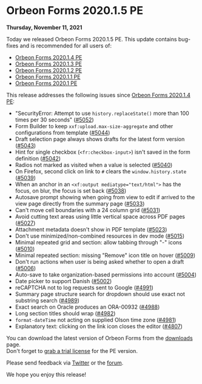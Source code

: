 # Orbeon Forms 2020.1.5 PE

__Thursday, November 11, 2021__

Today we released Orbeon Forms 2020.1.5 PE. This update contains bug-fixes and is recommended for all users of:

- [Orbeon Forms 2020.1.4 PE](orbeon-forms-2020.1.4.md)
- [Orbeon Forms 2020.1.3 PE](orbeon-forms-2020.1.3.md)
- [Orbeon Forms 2020.1.2 PE](orbeon-forms-2020.1.2.md)
- [Orbeon Forms 2020.1.1 PE](orbeon-forms-2020.1.1.md) 
- [Orbeon Forms 2020.1 PE](orbeon-forms-2020.1.md)

This release addresses the following issues since [Orbeon Forms 2020.1.4 PE](orbeon-forms-2020.1.4.md):

- "SecurityError: Attempt to use `history.replaceState()` more than 100 times per 30 seconds" ([\#5052](https://github.com/orbeon/orbeon-forms/issues/5052))
- Form Builder to keep `xxf:upload.max-size-aggregate` and other configurations from template ([\#5044](https://github.com/orbeon/orbeon-forms/issues/5044))
- Draft selection page always shows drafts for the latest form version ([\#5043](https://github.com/orbeon/orbeon-forms/issues/5043))
- Hint for single checkbox (`<fr:checkbox-input>`) isn't saved in the form definition ([\#5042](https://github.com/orbeon/orbeon-forms/issues/5042))
- Radios not marked as visited when a value is selected ([\#5040](https://github.com/orbeon/orbeon-forms/issues/5040))
- On Firefox, second click on link to `#` clears the `window.history.state` ([\#5039](https://github.com/orbeon/orbeon-forms/issues/5039))
- When an anchor in an `<xf:output mediatype="text/html">` has the focus, on blur, the focus is set back ([\#5038](https://github.com/orbeon/orbeon-forms/issues/5038))
- Autosave prompt showing when going from view to edit if arrived to the view page directly from the summary page ([\#5033](https://github.com/orbeon/orbeon-forms/issues/5033))
- Can't move cell boundaries with a 24 column grid ([\#5031](https://github.com/orbeon/orbeon-forms/issues/5031))
- Avoid cutting text areas using little vertical space across PDF pages ([\#5027](https://github.com/orbeon/orbeon-forms/issues/5027))
- Attachment metadata doesn't show in PDF template ([\#5023](https://github.com/orbeon/orbeon-forms/issues/5023))
- Don't use minimized/non-combined resources in dev mode ([\#5015](https://github.com/orbeon/orbeon-forms/issues/5015))
- Minimal repeated grid and section: allow tabbing through "-" icons ([\#5010](https://github.com/orbeon/orbeon-forms/issues/5010))
- Minimal repeated section: missing "Remove" icon title on hover ([\#5009](https://github.com/orbeon/orbeon-forms/issues/5009))
- Don't run actions when user is being asked whether to open a draft ([\#5006](https://github.com/orbeon/orbeon-forms/issues/5006))
- Auto-save to take organization-based permissions into account ([\#5004](https://github.com/orbeon/orbeon-forms/issues/5004))
- Date picker to support Danish ([\#5002](https://github.com/orbeon/orbeon-forms/issues/5002))
- reCAPTCHA not to log requests sent to Google ([\#4991](https://github.com/orbeon/orbeon-forms/issues/4991))
- Summary page structure search for dropdown should use exact not substring search ([\#4989](https://github.com/orbeon/orbeon-forms/issues/4989))
- Exact search on Oracle produces an ORA-00932 ([\#4988](https://github.com/orbeon/orbeon-forms/issues/4988))
- Long section titles should wrap ([\#4982](https://github.com/orbeon/orbeon-forms/issues/4982))
- `format-dateTime` not acting on supplied Olson time zone ([\#4981](https://github.com/orbeon/orbeon-forms/issues/4981))
- Explanatory text: clicking on the link icon closes the editor ([\#4807](https://github.com/orbeon/orbeon-forms/issues/4807))

You can download the latest version of Orbeon Forms from the [downloads](https://www.orbeon.com/download) page.  
Don't forget to [grab a trial license](https://prod.orbeon.com/prod/fr/orbeon/register/new) for the PE version.

Please send feedback via [Twitter](https://twitter.com/orbeon) or the [forum](https://www.orbeon.com/community).

We hope you enjoy this release!
